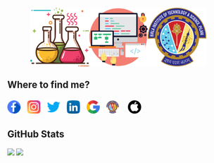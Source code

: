 <p align="center">
<img src="https://github.com/iamishansharma/iamishansharma/blob/master/Banner.jpg" align="center" width="400" height="133">
</p>

<!--- Currently an undergrad student for <img src="https://github.com/iamishansharma/iamishansharma/blob/master/Icons/flask.png" width="30" height="30"> MSc. Chemistry and <img src="https://github.com/iamishansharma/iamishansharma/blob/master/Icons/monitor.png" width="30" height="28"> B.E. Computer Science at <img src="https://github.com/iamishansharma/iamishansharma/blob/master/Icons/bitslogo.png" width="30" height="30"> BITS Pilani, Pilani Campus
<br /> <img src="https://github.com/iamishansharma/iamishansharma/blob/master/Icons/piano.png" width="30" height="30"> Keyboardist, <img src="https://github.com/iamishansharma/iamishansharma/blob/master/Icons/electric-guitar.png" width="30" height="30"> Guitarist and an avid   <img src="https://github.com/iamishansharma/iamishansharma/blob/master/Icons/f1.png" width="60" height="23"> Formula1 Fan -->

## Where to find me?

[<img src="https://github.com/iamishansharma/iamishansharma/blob/master/Icons/facebook.png" align="center" width="30" height="30">](https://www.facebook.com/Capt.ishan.sharma/) &ensp; [<img src="https://github.com/iamishansharma/iamishansharma/blob/master/Icons/instagram-sketched.png" align="center" width="30" height="30">](https://www.instagram.com/captainishansharma/) &ensp;
[<img src="https://github.com/iamishansharma/iamishansharma/blob/master/Icons/twitter.png" align="center" width="30" height="30">](https://twitter.com/iamishansharma) &ensp;
[<img src="https://github.com/iamishansharma/iamishansharma/blob/master/Icons/linkedin.png" align="center" width="30" height="30">](https://www.linkedin.com/in/iamishansharma/) &ensp; [<img src="https://github.com/iamishansharma/iamishansharma/blob/master/Icons/google.png" align="center" width="30" height="30">](sharmaishan747@gmail.com) &ensp; [<img src="https://github.com/iamishansharma/iamishansharma/blob/master/Icons/bitslogo.png" align="center" width="30" height="30">](f2016773@pilani.bits-pilani.ac.in) &ensp; [<img src="https://github.com/iamishansharma/iamishansharma/blob/master/Icons/apple_new.png" align="center" style="padding: 5px;" width="30" height="30">](sharmaishan747@icloud.com)

## GitHub Stats

<img align="center" src="https://github-readme-stats.vercel.app/api?username=iamishansharma&show_icons=true&theme=radical&count_private=true&hide=contribs,issues,stars" /> <img align="center" src="https://github-readme-stats.anuraghazra1.vercel.app/api/top-langs/?username=iamishansharma&layout=compact&theme=radical&hide=jupyter%20notebook" />
